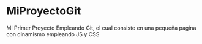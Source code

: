 # MiProyectoGit
Mi Primer Proyecto Empleando Git, el cual consiste en una pequeña pagina con dinamismo empleando JS y CSS

